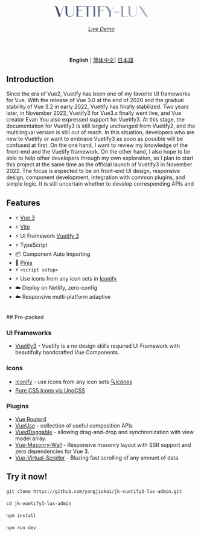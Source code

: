 <p align='center' style="margin-top:80px">
  <img src='/src/assets/logo3.svg' alt='Vitesse - Opinionated Vite Starter Template' width='250'/>
</p>

<h6 align='center'>
<a href="https://shirabako.com/">Live Demo</a>
</h6>

<br>

<p align='center'>
<b>English</b> | <a href="https://github.com/yangjiakai/jk-vuetify3-lux-admin/blob/main/README.zh-CN.md">简体中文</a>| <a href="https://github.com/yangjiakai/jk-vuetify3-lux-admin/blob/main/README.jp.md">日本語</a>
</p>

## Introduction

Since the era of Vue2, Vuetify has been one of my favorite UI frameworks for Vue. With the release of Vue 3.0 at the end of 2020 and the gradual stability of Vue 3.2 in early 2022, Vuetify has finally stabilized. Two years later, in November 2022, Vuetify3 for Vue3.x finally went live, and Vue creator Evan You also expressed support for Vuetify3. At this stage, the documentation for Vuetify3 is still largely unchanged from Vuetify2, and the multilingual version is still out of reach. In this situation, developers who are new to Vuetify or want to embrace Vuetify3 as soon as possible will be confused at first. On the one hand, I want to review my knowledge of the front-end and the Vuetify framework. On the other hand, I also hope to be able to help other developers through my own exploration, so I plan to start this project at the same time as the official launch of Vuetify3 in November 2022. The focus is expected to be on front-end UI design, responsive design, component development, integration with common plugins, and simple logic. It is still uncertain whether to develop corresponding APIs and

## Features

- ⚡️ [Vue 3](https://github.com/vuejs/core)
- ⚡️ [Vite](https://github.com/vitejs/vite)
- ⚡️ UI Framework [Vuetify 3](https://next.vuetifyjs.com/en/)
- ⚡️ TypeScript
- 📦 Component Auto Importing
- 🍍 [Pinia](https://pinia.vuejs.org/)
- ⚡️ `<script setup>`
- ⚡️ Use icons from any icon sets in [Iconify](https://icon-sets.iconify.design/)
- ☁️ Deploy on Netlify, zero-config
- ☁️ Responsive multi-platform adaptive

<br>
## Pre-packed

### UI Frameworks

- [Vuetify3](https://next.vuetifyjs.com/en/) - Vuetify is a no design skills required UI Framework with beautifully handcrafted Vue Components.

### Icons

- [Iconify](https://iconify.design) - use icons from any icon sets [🔍Icônes](https://icones.netlify.app/)
- [Pure CSS Icons via UnoCSS](https://github.com/antfu/unocss/tree/main/packages/preset-icons)

### Plugins

- [Vue Router4](https://router.vuejs.org/)
- [VueUse](https://github.com/antfu/vueuse) - collection of useful composition APIs
- [VuedDaggable](https://github.com/SortableJS/Vue.Draggable) - allowing drag-and-drop and synchronization with view model array.
- [Vue-Masonry-Wall](https://github.com/DerYeger/yeger/tree/main/packages/vue-masonry-wall) - Responsive masonry layout with SSR support and zero dependencies for Vue 3.
- [Vue-Virtual-Scroller](https://github.com/Akryum/vue-virtual-scroller) - Blazing fast scrolling of any amount of data

## Try it now!

```
git clone https://github.com/yangjiakai/jk-vuetify3-lux-admin.git

cd jk-vuetify3-lux-admin

npm install

npm run dev
```
